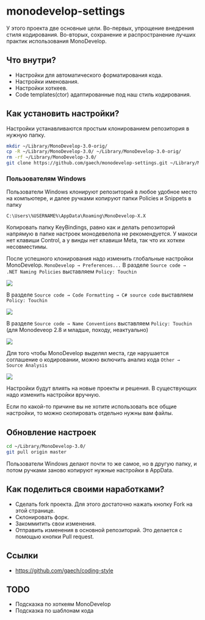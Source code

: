 # monodevelop-settings
У этого проекта две основные цели. Во-первых, упрощение внедрения стиля кодирования. Во-вторых, сохранение и распространение лучших практик использования MonoDevelop.
## Что внутри?
 * Настройки для автоматического форматирования кода. 
 * Настройки именования.
 * Настройки хоткеев. 
 * Code templates(ctor) адаптированные под наш стиль кодирования.

## Как установить настройки?
Настройки устанавливаются простым клонированием репозитория в нужную папку.
```bash
mkdir ~/Library/MonoDevelop-3.0-orig/
cp -R ~/Library/MonoDevelop-3.0/ ~/Library/MonoDevelop-3.0-orig/
rm -rf ~/Library/MonoDevelop-3.0/
git clone https://github.com/gaech/monodevelop-settings.git ~/Library/MonoDevelop-3.0/
```
### Пользователям Windows
Пользователи Windows клонируют репозиторий в любое удобное место на компьютере, и далее ручками копируют папки Policies и Snippets в папку
```
C:\Users\%USERNAME%\AppData\Roaming\MonoDevelop-X.X
```
Копировать папку KeyBindings, равно как и делать репозиторий напрямую в папке настроек монодевелопа не рекомендуется. У макоси нет клавиши Control, а у винды нет клавиши Meta, так что их хоткеи несовместимы.

После успешного клонирования надо изменить глобальные настройки MonoDevelop. `MonoDevelop → Preferences...`
В разделе `Source code → .NET Naming Policies` выставляем `Policy: Touchin`

![](https://github.com/gaech/monodevelop-settings/raw/014f6c45b1b40f69aeba8641a3cca22af635abd9/Screenshots/global-naming-policies.jpg) 

В разделе `Source code → Code Formatting → C# source code` выставляем `Policy: Touchin`

![](https://github.com/gaech/monodevelop-settings/raw/2622dd2c61fe2cb0cbf9cd8220285ac95ab7c199/Screenshots/global-code-formating.jpg)

В разделе `Source code → Name Conventions` выставляем `Policy: Touchin`  (для Monodeveop 2.8 и младше, походу, неактуально)

![](https://github.com/gaech/monodevelop-settings/raw/014f6c45b1b40f69aeba8641a3cca22af635abd9/Screenshots/global-name-convention.jpg)

Для того чтобы MonoDevelop выделял места, где нарушается соглашение о кодировании, можно включить анализ кода `Other → Source Analysis`

![](https://github.com/gaech/monodevelop-settings/raw/b2c2185b757fb934668d73ae1a79c9ad76448059/Screenshots/source-analysis.jpg) 

Настройки будут влиять на новые проекты и решения. В существующих надо изменить настройки вручную. 

Если по какой-то причине вы не хотите использовать все общие настройки, то можно скопировать отдельно нужны вам файлы. 

## Обновление настроек
```bash
cd ~/Library/MonoDevelop-3.0/
git pull origin master
```

Пользователи Windows делают почти то же самое, но в другую папку, и потом ручками заново копируют нужные настройки в AppData.

## Как поделиться своими наработками?
 * Сделать fork проекта. Для этого достаточно нажать кнопку Fork на этой странице.
 * Склонировать форк.
 * Закоммитить свои изменения.
 * Отправить изменения в основной репозиторий. Это делается с помощью кнопки Pull request.

## Ссылки 
 * https://github.com/gaech/coding-style

## TODO
 * Подсказка по хоткеям MonoDevelop
 * Подсказка по шаблонам кода